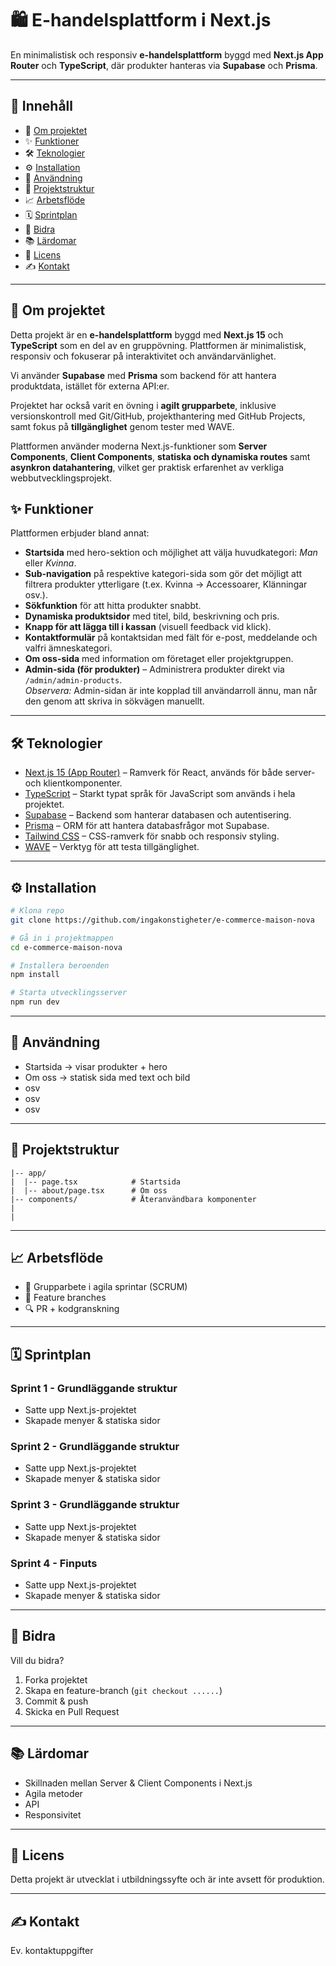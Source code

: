 # 🛍️ E-handelsplattform i Next.js

En minimalistisk och responsiv **e-handelsplattform** byggd med **Next.js App Router** och **TypeScript**, där produkter hanteras via **Supabase** och **Prisma**.


---

## 📑 Innehåll
- 📖 [Om projektet](#-om-projektet)
- ✨ [Funktioner](#-funktioner)
- 🛠 [Teknologier](#-teknologier)
- ⚙️ [Installation](#-installation)
- 🚀 [Användning](#-användning)
- 📂 [Projektstruktur](#-projektstruktur)
- 📈 [Arbetsflöde](#-arbetsflöde)
- 🗓 [Sprintplan](#-sprintplan)
- 🤝 [Bidra](#-bidra)
- 📚 [Lärdomar](#-lärdomar)
- 📜 [Licens](#-licens)
- ✍️ [Kontakt](#-kontakt)


---

## 📖 Om projektet
Detta projekt är en **e-handelsplattform** byggd med **Next.js 15** och **TypeScript** som en del av en gruppövning. Plattformen är minimalistisk, responsiv och fokuserar på interaktivitet och användarvänlighet.  

Vi använder **Supabase** med **Prisma** som backend för att hantera produktdata, istället för externa API:er.  

Projektet har också varit en övning i **agilt grupparbete**, inklusive versionskontroll med Git/GitHub, projekthantering med GitHub Projects, samt fokus på **tillgänglighet** genom tester med WAVE.  

Plattformen använder moderna Next.js-funktioner som **Server Components**, **Client Components**, **statiska och dynamiska routes** samt **asynkron datahantering**, vilket ger praktisk erfarenhet av verkliga webbutvecklingsprojekt.

## ✨ Funktioner
Plattformen erbjuder bland annat:  
- **Startsida** med hero-sektion och möjlighet att välja huvudkategori: *Man* eller *Kvinna*.  
- **Sub-navigation** på respektive kategori-sida som gör det möjligt att filtrera produkter ytterligare (t.ex. Kvinna → Accessoarer, Klänningar osv.).  
- **Sökfunktion** för att hitta produkter snabbt.  
- **Dynamiska produktsidor** med titel, bild, beskrivning och pris.  
- **Knapp för att lägga till i kassan** (visuell feedback vid klick).  
- **Kontaktformulär** på kontaktsidan med fält för e-post, meddelande och valfri ämneskategori.  
- **Om oss-sida** med information om företaget eller projektgruppen.
- **Admin-sida (för produkter)** – Administrera produkter direkt via `/admin/admin-products`.  
  *Observera:* Admin-sidan är inte kopplad till användarroll ännu, man når den genom att skriva in sökvägen manuellt.

---

## 🛠 Teknologier
- [Next.js 15 (App Router)](https://nextjs.org/) – Ramverk för React, används för både server- och klientkomponenter.  
- [TypeScript](https://www.typescriptlang.org/) – Starkt typat språk för JavaScript som används i hela projektet.  
- [Supabase](https://supabase.com/) – Backend som hanterar databasen och autentisering.  
- [Prisma](https://www.prisma.io/) – ORM för att hantera databasfrågor mot Supabase.  
- [Tailwind CSS](https://tailwindcss.com/) – CSS-ramverk för snabb och responsiv styling.  
- [WAVE](https://wave.webaim.org/) – Verktyg för att testa tillgänglighet.  

---

## ⚙️ Installation
```bash
# Klona repo
git clone https://github.com/ingakonstigheter/e-commerce-maison-nova

# Gå in i projektmappen
cd e-commerce-maison-nova

# Installera beroenden
npm install

# Starta utvecklingsserver
npm run dev
```

---

## 🚀 Användning
* Startsida -> visar produkter + hero
* Om oss -> statisk sida med text och bild
* osv
* osv
* osv

---

## 📂 Projektstruktur

```
|-- app/
|  |-- page.tsx            # Startsida
|  |-- about/page.tsx      # Om oss
|-- components/            # Återanvändbara komponenter                
|
|
```

---

## 📈 Arbetsflöde

* 👥 Grupparbete i agila sprintar (SCRUM)
* 🌱 Feature branches
* 🔍 PR + kodgranskning

---

## 🗓 Sprintplan

### Sprint 1 - Grundläggande struktur

* Satte upp Next.js-projektet
* Skapade menyer & statiska sidor

### Sprint 2 - Grundläggande struktur

* Satte upp Next.js-projektet
* Skapade menyer & statiska sidor

### Sprint 3 - Grundläggande struktur

* Satte upp Next.js-projektet
* Skapade menyer & statiska sidor

### Sprint 4 - Finputs

* Satte upp Next.js-projektet
* Skapade menyer & statiska sidor

---

## 🤝 Bidra

Vill du bidra?

1. Forka projektet
2. Skapa en feature-branch (`git checkout ......`)
3. Commit & push
4. Skicka en Pull Request

---

## 📚 Lärdomar

* Skillnaden mellan Server & Client Components i Next.js
* Agila metoder
* API
* Responsivitet

---

## 📜 Licens

Detta projekt är utvecklat i utbildningssyfte och är inte avsett för produktion.

---

## ✍️ Kontakt

Ev. kontaktuppgifter
